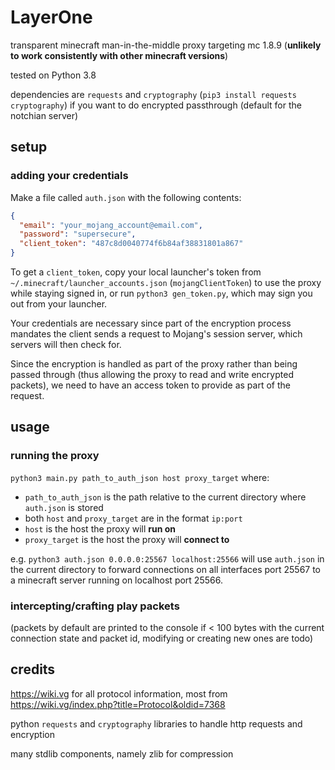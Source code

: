 # LayerOne

transparent minecraft man-in-the-middle proxy targeting mc 1.8.9 (**unlikely to work consistently with other minecraft versions**)

tested on Python 3.8

dependencies are `requests` and `cryptography` (`pip3 install requests cryptography`) if you want to do encrypted passthrough (default for the notchian server)

## setup
### adding your credentials
Make a file called `auth.json` with the following contents:
```json
{
  "email": "your_mojang_account@email.com",
  "password": "supersecure",
  "client_token": "487c8d0040774f6b84af38831801a867"
}
```
To get a `client_token`, copy your local launcher's token from `~/.minecraft/launcher_accounts.json` (`mojangClientToken`) to use the proxy while staying signed in, or run `python3 gen_token.py`, which may sign you out from your launcher.

Your credentials are necessary since part of the encryption process mandates the client sends a request to Mojang's session server, which servers will then check for.

Since the encryption is handled as part of the proxy rather than being passed through (thus allowing the proxy to read and write encrypted packets), we need to have an access token to provide as part of the request.
## usage
### running the proxy
`python3 main.py path_to_auth_json host proxy_target` where:
- `path_to_auth_json` is the path relative to the current directory where `auth.json` is stored
- both `host` and `proxy_target` are in the format `ip:port`
- `host` is the host the proxy will **run on**
- `proxy_target` is the host the proxy will **connect to**

e.g. `python3 auth.json 0.0.0.0:25567 localhost:25566` will use `auth.json` in the current directory to forward connections on all interfaces port 25567 to a minecraft server running on localhost port 25566.
### intercepting/crafting play packets
(packets by default are printed to the console if < 100 bytes with the current connection state and packet id, modifying or creating new ones are todo)
## credits
https://wiki.vg for all protocol information, most from https://wiki.vg/index.php?title=Protocol&oldid=7368

python `requests` and `cryptography` libraries to handle http requests and encryption

many stdlib components, namely zlib for compression